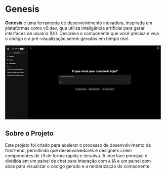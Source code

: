 # Genesis

**Genesis** é uma ferramenta de desenvolvimento inovadora, inspirada em plataformas como v0.dev, que utiliza inteligência artificial para gerar interfaces de usuário (UI). Descreva o componente que você precisa e veja o código e a pré-visualização serem gerados em tempo real.

![Dashboard do Genesis UI](./public/dashboard.png)

## Sobre o Projeto

Este projeto foi criado para acelerar o processo de desenvolvimento de front-end, permitindo que desenvolvedores e designers criem componentes de UI de forma rápida e iterativa. A interface principal é dividida em um painel de chat para interação com a IA e um painel com abas para visualizar o código gerado e a renderização do componente.
